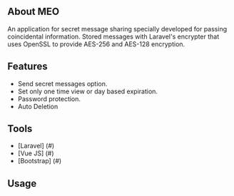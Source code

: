## About MEO

An application for secret message sharing specially developed for passing coincidental information. Stored messages with Laravel's encrypter that uses OpenSSL to provide AES-256 and AES-128 encryption. 

## Features

- Send secret messages option.
- Set only one time view or day based expiration.
- Password protection.
- Auto Deletion

## Tools

 - [Laravel] (#)
 - [Vue JS] (#)
 - [Bootstrap] (#)

## Usage

